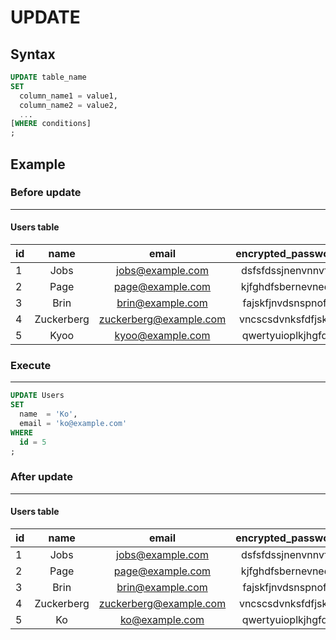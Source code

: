 # UPDATE

## Syntax

```sql
UPDATE table_name
SET
  column_name1 = value1,
  column_name2 = value2,
  ...
[WHERE conditions]
;
```

## Example

### Before update
---

#### Users table

| id | name       | email                  | encrypted_password |
|:---|:----------:| :---------------------:|:------------------:|
| 1  | Jobs       | jobs@example.com       | dsfsfdssjnenvnnvfq |
| 2  | Page       | page@example.com       | kjfghdfsbernevnedr |
| 3  | Brin       | brin@example.com       | fajskfjnvdsnspnofe |
| 4  | Zuckerberg | zuckerberg@example.com | vncscsdvnksfdfjskw |
| 5  | Kyoo       | kyoo@example.com       | qwertyuioplkjhgfds |

### Execute
---

```sql
UPDATE Users
SET
  name  = 'Ko',
  email = 'ko@example.com'
WHERE
  id = 5
;
```

### After update
---

#### Users table

| id | name       | email                  | encrypted_password |
|:---|:----------:| :---------------------:|:------------------:|
| 1  | Jobs       | jobs@example.com       | dsfsfdssjnenvnnvfq |
| 2  | Page       | page@example.com       | kjfghdfsbernevnedr |
| 3  | Brin       | brin@example.com       | fajskfjnvdsnspnofe |
| 4  | Zuckerberg | zuckerberg@example.com | vncscsdvnksfdfjskw |
| 5  | Ko         | ko@example.com         | qwertyuioplkjhgfds |
